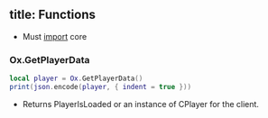 title: Functions
---
- Must [import](https://overextended.github.io/docs/ox_core/Getting%20Started/imports) core

### Ox.GetPlayerData
```lua
local player = Ox.GetPlayerData()
print(json.encode(player, { indent = true }))
```
- Returns PlayerIsLoaded or an instance of CPlayer for the client.
